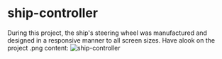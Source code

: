 # ship-controller
During this project, the ship's steering wheel was manufactured and designed in a responsive manner to all screen sizes. Have alook on the project .png content: ![ship-controller](https://user-images.githubusercontent.com/74983759/171201260-93a9e123-7562-4b9a-80f7-ce731e39a90d.png)

